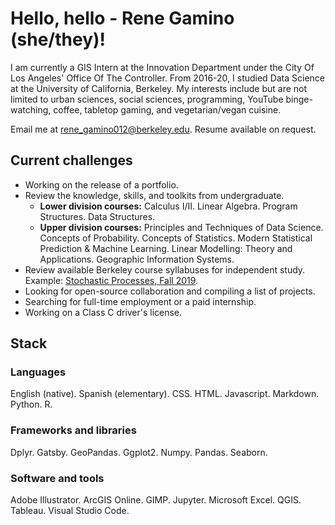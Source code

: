 # Hello, hello - Rene Gamino **(she/they)**!
I am currently a GIS Intern at the Innovation Department under the City Of Los Angeles' Office Of The Controller. From 2016-20, I studied Data Science at the University of California, Berkeley. My interests include but are not limited to urban sciences, social sciences, programming, YouTube binge-watching, coffee, tabletop gaming, and vegetarian/vegan cuisine.

Email me at [rene_gamino012@berkeley.edu](mailto:rene_gamino012@berkeley.edu). Resume available on request. 
## Current challenges 
* Working on the release of a portfolio.
* Review the knowledge, skills, and toolkits from undergraduate.
  * **Lower division courses:** Calculus I/II. Linear Algebra. Program Structures. Data Structures. 
  * **Upper division courses:** Principles and Techniques of Data Science. Concepts of Probability. Concepts of Statistics. Modern Statistical Prediction & Machine Learning. Linear Modelling: Theory and Applications. Geographic Information Systems.
* Review available Berkeley course syllabuses for independent study. Example: [Stochastic Processes, Fall 2019](https://github.com/dsuryakusuma/stochastic-processes/blob/master/notes/STAT_150_Lecture_Series.pdf).
* Looking for open-source collaboration and compiling a list of projects. 
* Searching for full-time employment or a paid internship.
* Working on a Class C driver's license.
## Stack 
### Languages 
English (native). Spanish (elementary). 
CSS. HTML. Javascript. Markdown. Python. R.
### Frameworks and libraries
Dplyr. Gatsby. GeoPandas. Ggplot2. Numpy. Pandas. Seaborn. 
### Software and tools 
Adobe Illustrator. ArcGIS Online. GIMP. Jupyter. Microsoft Excel. QGIS. Tableau. Visual Studio Code.
